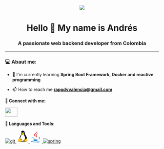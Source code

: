 <div id="header" align="center">
   <img src = "https://media.giphy.com/media/xT9IgzoKnwFNmISR8I/giphy.gif" witdht="200">
   <h1 align="center">Hello 👋 My name is Andrés</h1>
   <h3 align="center">A passionate web backend developer from Colombia</h3>
</div>

---

### 💻 Abaut me:

- 🌱 I'm currently learning **Spring Boot Framework, Docker and reactive programming**

- 📫 How to reach me **rappdvvalencia@gmail.com**

**🔗 Connect with me:**

<a href="https://www.linkedin.com/in/andres-valencia-arenas/" target="blank"><img align="center" src="https://raw.githubusercontent.com/rahuldkjain/github-profile-readme-generator/master/src/images/icons/Social/linked-in-alt.svg"  height="30" width="40" /></a>

**🔨 Languages and Tools:**


<a href="https://git-scm.com/" target="_blank" rel="noreferrer"> <img src="https://www.vectorlogo.zone/logos/git-scm/git-scm-icon.svg" alt="git" width="40" height="40"/> </a> <a href="https://www.linux.org/" target="_blank" rel="noreferrer"> <img src="https://raw.githubusercontent.com/devicons/devicon/master/icons/linux/linux-original.svg" alt="linux" width="40" height="40"/> </a> <a href="https://www.java.com" target="_blank" rel="noreferrer"> <img src="https://raw.githubusercontent.com/devicons/devicon/master/icons/java/java-original.svg" alt="java" width="40" height="40"/> </a> <a href="https://spring.io/" target="_blank" rel="noreferrer"> <img src="https://www.vectorlogo.zone/logos/springio/springio-icon.svg" alt="spring" width="40" height="40"/> </a>


<!--
**AFVA7/AFVA7** is a ✨ _special_ ✨ repository because its `README.md` (this file) appears on your GitHub profile.

Here are some ideas to get you started:

- 🔭 I’m currently working on ...
- 🌱 I’m currently learning ...
- 👯 I’m looking to collaborate on ...
- 🤔 I’m looking for help with ...
- 💬 Ask me about ...
- 📫 How to reach me: ...
- 😄 Pronouns: ...
- ⚡ Fun fact: ...
-->
